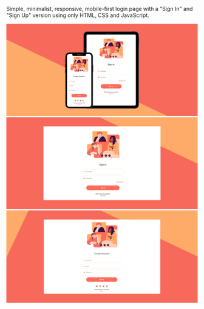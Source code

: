 Simple, minimalist, responsive, mobile-first login page with a "Sign In" and "Sign Up" version using only HTML, CSS and JavaScript.

<img src="https://raw.githubusercontent.com/thnardg/login_page/main/Assets/Final/3.png" alt="Login page, mobile version">

<img src="https://raw.githubusercontent.com/thnardg/login_page/main/Assets/Final/1.png" alt="Login page, desktop version">

<img src="https://raw.githubusercontent.com/thnardg/login_page/main/Assets/Final/2.png" alt="Sign Up page, desktop version">

